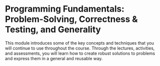 # Programming Fundamentals: Problem-Solving, Correctness & Testing, and Generality

This module introduces some of the key concepts and techniques that you will
continue to use throughout the course. Through the lectures, activities, and
assessments, you will learn how to create robust solutions to problems and
express them in a general and reusable way.

